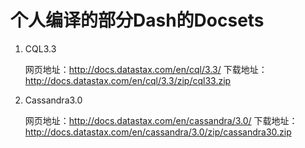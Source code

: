 # 个人编译的部分Dash的Docsets

1. CQL3.3

    网页地址：http://docs.datastax.com/en/cql/3.3/
    下载地址：http://docs.datastax.com/en/cql/3.3/zip/cql33.zip

1. Cassandra3.0

    网页地址：http://docs.datastax.com/en/cassandra/3.0/
    下载地址：http://docs.datastax.com/en/cassandra/3.0/zip/cassandra30.zip
    

